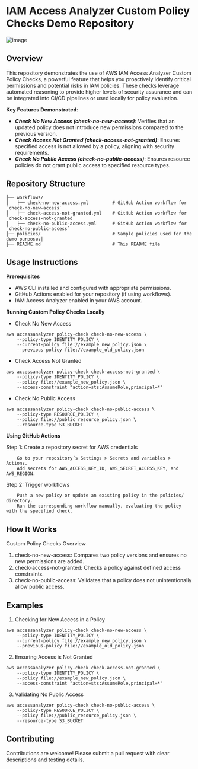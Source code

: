 # IAM Access Analyzer Custom Policy Checks Demo Repository

![image](https://github.com/user-attachments/assets/54ccf852-0715-41f7-a676-ceb994336043)

## Overview

This repository demonstrates the use of AWS IAM Access Analyzer Custom Policy Checks, a powerful feature that helps you proactively identify critical permissions and potential risks in IAM policies. These checks leverage automated reasoning to provide higher levels of security assurance and can be integrated into CI/CD pipelines or used locally for policy evaluation.

**Key Features Demonstrated**:
* **_Check No New Access (check-no-new-access)_**: Verifies that an updated policy does not introduce new permissions compared to the previous version.
* **_Check Access Not Granted (check-access-not-granted)_**: Ensures specified access is not allowed by a policy, aligning with security requirements.
* **_Check No Public Access (check-no-public-access)_**: Ensures resource policies do not grant public access to specified resource types.

## Repository Structure

```
├── workflows/
│   ├── check-no-new-access.yml         # GitHub Action workflow for `check-no-new-access`
│   ├── check-access-not-granted.yml    # GitHub Action workflow for `check-access-not-granted`
│   ├── check-no-public-access.yml      # GitHub Action workflow for `check-no-public-access`
├── policies/                           # Sample policies used for the demo purposes│
├── README.md                           # This README file
```

## Usage Instructions

**Prerequisites**

* AWS CLI installed and configured with appropriate permissions.
* GitHub Actions enabled for your repository (if using workflows).
* IAM Access Analyzer enabled in your AWS account.

**Running Custom Policy Checks Locally**

* Check No New Access
```
aws accessanalyzer policy-check check-no-new-access \
    --policy-type IDENTITY_POLICY \
    --current-policy file://example_new_policy.json \
    --previous-policy file://example_old_policy.json
```

* Check Access Not Granted

```
aws accessanalyzer policy-check check-access-not-granted \
    --policy-type IDENTITY_POLICY \
    --policy file://example_new_policy.json \
    --access-constraint "action=sts:AssumeRole,principal=*"
```

* Check No Public Access

```
aws accessanalyzer policy-check check-no-public-access \
    --policy-type RESOURCE_POLICY \
    --policy file://public_resource_policy.json \
    --resource-type S3_BUCKET
```

**Using GitHub Actions**

Step 1: Create a repository secret for AWS credentials
```
    Go to your repository’s Settings > Secrets and variables > Actions.
    Add secrets for AWS_ACCESS_KEY_ID, AWS_SECRET_ACCESS_KEY, and AWS_REGION.
```

Step 2: Trigger workflows
```
    Push a new policy or update an existing policy in the policies/ directory.
    Run the corresponding workflow manually, evaluating the policy with the specified check.
```

## How It Works

Custom Policy Checks Overview
1. check-no-new-access: Compares two policy versions and ensures no new permissions are added.
2. check-access-not-granted: Checks a policy against defined access constraints.
3. check-no-public-access: Validates that a policy does not unintentionally allow public access.

## Examples

1. Checking for New Access in a Policy
```
aws accessanalyzer policy-check check-no-new-access \
    --policy-type IDENTITY_POLICY \
    --current-policy file://example_new_policy.json \
    --previous-policy file://example_old_policy.json
```
2. Ensuring Access is Not Granted
```
aws accessanalyzer policy-check check-access-not-granted \
    --policy-type IDENTITY_POLICY \
    --policy file://example_new_policy.json \
    --access-constraint "action=sts:AssumeRole,principal=*"
```
3. Validating No Public Access
```
aws accessanalyzer policy-check check-no-public-access \
    --policy-type RESOURCE_POLICY \
    --policy file://public_resource_policy.json \
    --resource-type S3_BUCKET
```

## Contributing

Contributions are welcome! Please submit a pull request with clear descriptions and testing details.
